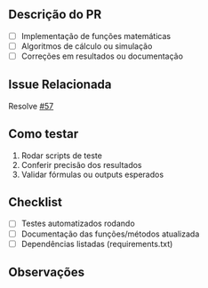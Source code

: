 ## Descrição do PR
- [ ] Implementação de funções matemáticas
- [ ] Algoritmos de cálculo ou simulação
- [ ] Correções em resultados ou documentação

## Issue Relacionada
Resolve <a href="link-da-tarefa-57">#57</a>

## Como testar
1. Rodar scripts de teste
2. Conferir precisão dos resultados
3. Validar fórmulas ou outputs esperados

## Checklist
- [ ] Testes automatizados rodando
- [ ] Documentação das funções/métodos atualizada
- [ ] Dependências listadas (requirements.txt)

## Observações
<!-- Não obrigatório -->